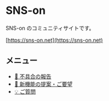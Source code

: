 # SNS-on

SNS-on のコミュニティサイトです。

[https://sns-on.net](https://sns-on.net)

## メニュー

- [🐞 不具合の報告](https://github.com/focus-on-dev/sns-on-community/issues/new?assignees=&labels=bug-report&projects=&template=bug_report.yml)
- [🚀 新機能の提案・ご要望](https://github.com/focus-on-dev/sns-on-community/issues/new?assignees=&labels=feature-request&projects=&template=feature_request.yml)
- [💡 ご質問](https://github.com/focus-on-dev/sns-on-community/issues/new?assignees=&labels=help-wanted&projects=&template=help_wanted.yaml)
